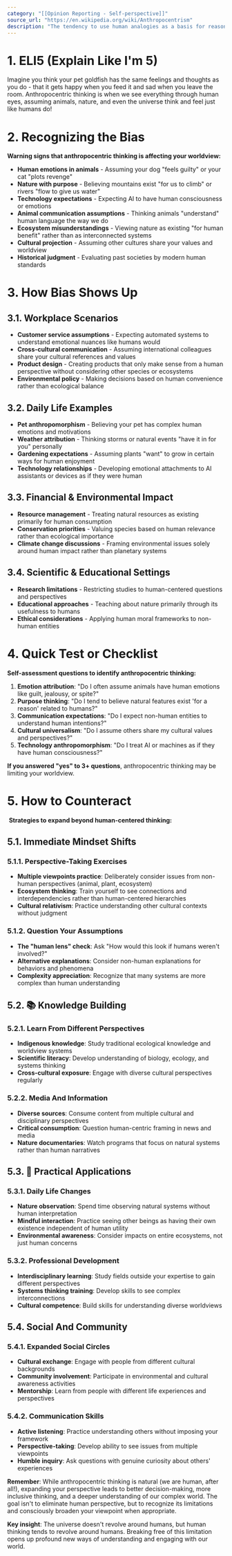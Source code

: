 ```yaml
---
category: "[[Opinion Reporting - Self-perspective]]"
source_url: "https://en.wikipedia.org/wiki/Anthropocentrism"
description: "The tendency to use human analogies as a basis for reasoning about other less familiar biological phenomena"
---
```


# 1. ELI5 (Explain Like I'm 5)

 Imagine you think your pet goldfish has the same feelings and thoughts as you do - that it gets happy when you feed it and sad when you leave the room. Anthropocentric thinking is when we see everything through human eyes, assuming animals, nature, and even the universe think and feel just like humans do!

# 2. Recognizing the Bias

**Warning signs that anthropocentric thinking is affecting your worldview:**

- **Human emotions in animals** - Assuming your dog "feels guilty" or your cat "plots revenge"
- **Nature with purpose** - Believing mountains exist "for us to climb" or rivers "flow to give us water"
- **Technology expectations** - Expecting AI to have human consciousness or emotions
- **Animal communication assumptions** - Thinking animals "understand" human language the way we do
- **Ecosystem misunderstandings** - Viewing nature as existing "for human benefit" rather than as interconnected systems
- **Cultural projection** - Assuming other cultures share your values and worldview
- **Historical judgment** - Evaluating past societies by modern human standards

# 3. How Bias Shows Up

## 3.1. Workplace Scenarios

- **Customer service assumptions** - Expecting automated systems to understand emotional nuances like humans would
- **Cross-cultural communication** - Assuming international colleagues share your cultural references and values
- **Product design** - Creating products that only make sense from a human perspective without considering other species or ecosystems
- **Environmental policy** - Making decisions based on human convenience rather than ecological balance

## 3.2. Daily Life Examples

- **Pet anthropomorphism** - Believing your pet has complex human emotions and motivations
- **Weather attribution** - Thinking storms or natural events "have it in for you" personally
- **Gardening expectations** - Assuming plants "want" to grow in certain ways for human enjoyment
- **Technology relationships** - Developing emotional attachments to AI assistants or devices as if they were human

## 3.3. Financial & Environmental Impact

- **Resource management** - Treating natural resources as existing primarily for human consumption
- **Conservation priorities** - Valuing species based on human relevance rather than ecological importance
- **Climate change discussions** - Framing environmental issues solely around human impact rather than planetary systems

## 3.4. Scientific & Educational Settings

- **Research limitations** - Restricting studies to human-centered questions and perspectives
- **Educational approaches** - Teaching about nature primarily through its usefulness to humans
- **Ethical considerations** - Applying human moral frameworks to non-human entities

# 4. Quick Test or Checklist

**Self-assessment questions to identify anthropocentric thinking:**

1. **Emotion attribution**: "Do I often assume animals have human emotions like guilt, jealousy, or spite?"
2. **Purpose thinking**: "Do I tend to believe natural features exist 'for a reason' related to humans?"
3. **Communication expectations**: "Do I expect non-human entities to understand human intentions?"
4. **Cultural universalism**: "Do I assume others share my cultural values and perspectives?"
5. **Technology anthropomorphism**: "Do I treat AI or machines as if they have human consciousness?"

**If you answered "yes" to 3+ questions**, anthropocentric thinking may be limiting your worldview.

# 5. How to Counteract

️ **Strategies to expand beyond human-centered thinking:**

## 5.1. **Immediate Mindset Shifts**

### 5.1.1. **Perspective-Taking Exercises**

- **Multiple viewpoints practice**: Deliberately consider issues from non-human perspectives (animal, plant, ecosystem)
- **Ecosystem thinking**: Train yourself to see connections and interdependencies rather than human-centered hierarchies
- **Cultural relativism**: Practice understanding other cultural contexts without judgment

### 5.1.2. **Question Your Assumptions**

- **The "human lens" check**: Ask "How would this look if humans weren't involved?"
- **Alternative explanations**: Consider non-human explanations for behaviors and phenomena
- **Complexity appreciation**: Recognize that many systems are more complex than human understanding

## 5.2. 📚 **Knowledge Building**

### 5.2.1. **Learn From Different Perspectives**

- **Indigenous knowledge**: Study traditional ecological knowledge and worldview systems
- **Scientific literacy**: Develop understanding of biology, ecology, and systems thinking
- **Cross-cultural exposure**: Engage with diverse cultural perspectives regularly

### 5.2.2. **Media And Information**

- **Diverse sources**: Consume content from multiple cultural and disciplinary perspectives
- **Critical consumption**: Question human-centric framing in news and media
- **Nature documentaries**: Watch programs that focus on natural systems rather than human narratives

## 5.3. 🌱 **Practical Applications**

### 5.3.1. **Daily Life Changes**

- **Nature observation**: Spend time observing natural systems without human interpretation
- **Mindful interaction**: Practice seeing other beings as having their own existence independent of human utility
- **Environmental awareness**: Consider impacts on entire ecosystems, not just human concerns

### 5.3.2. **Professional Development**

- **Interdisciplinary learning**: Study fields outside your expertise to gain different perspectives
- **Systems thinking training**: Develop skills to see complex interconnections
- **Cultural competence**: Build skills for understanding diverse worldviews

## 5.4. **Social And Community**

### 5.4.1. **Expanded Social Circles**

- **Cultural exchange**: Engage with people from different cultural backgrounds
- **Community involvement**: Participate in environmental and cultural awareness activities
- **Mentorship**: Learn from people with different life experiences and perspectives

### 5.4.2. **Communication Skills**

- **Active listening**: Practice understanding others without imposing your framework
- **Perspective-taking**: Develop ability to see issues from multiple viewpoints
- **Humble inquiry**: Ask questions with genuine curiosity about others' experiences

**Remember**: While anthropocentric thinking is natural (we are human, after all!), expanding your perspective leads to better decision-making, more inclusive thinking, and a deeper understanding of our complex world. The goal isn't to eliminate human perspective, but to recognize its limitations and consciously broaden your viewpoint when appropriate.

**Key insight**: The universe doesn't revolve around humans, but human thinking tends to revolve around humans. Breaking free of this limitation opens up profound new ways of understanding and engaging with our world.

